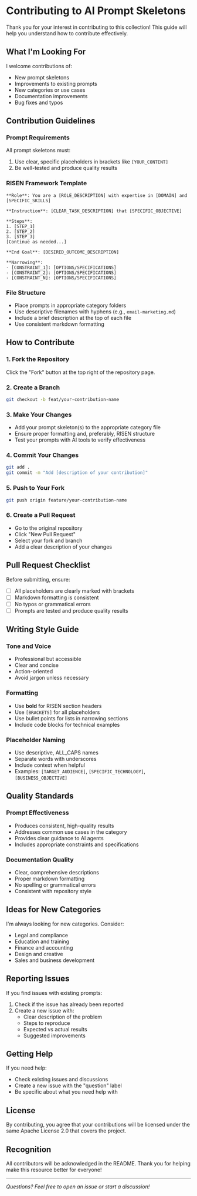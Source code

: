 # Contributing to AI Prompt Skeletons

Thank you for your interest in contributing to this collection! This guide will help you understand how to contribute effectively.

## What I'm Looking For

I welcome contributions of:
- New prompt skeletons
- Improvements to existing prompts
- New categories or use cases
- Documentation improvements
- Bug fixes and typos

## Contribution Guidelines

### Prompt Requirements

All prompt skeletons must:
1. Use clear, specific placeholders in brackets like `[YOUR_CONTENT]`
2. Be well-tested and produce quality results

### RISEN Framework Template

```
**Role**: You are a [ROLE_DESCRIPTION] with expertise in [DOMAIN] and [SPECIFIC_SKILLS]

**Instruction**: [CLEAR_TASK_DESCRIPTION] that [SPECIFIC_OBJECTIVE]

**Steps**:
1. [STEP_1]
2. [STEP_2]
3. [STEP_3]
[Continue as needed...]

**End Goal**: [DESIRED_OUTCOME_DESCRIPTION]

**Narrowing**:
- [CONSTRAINT_1]: [OPTIONS/SPECIFICATIONS]
- [CONSTRAINT_2]: [OPTIONS/SPECIFICATIONS]
- [CONSTRAINT_N]: [OPTIONS/SPECIFICATIONS]
```

### File Structure

- Place prompts in appropriate category folders
- Use descriptive filenames with hyphens (e.g., `email-marketing.md`)
- Include a brief description at the top of each file
- Use consistent markdown formatting

## How to Contribute

### 1. Fork the Repository
Click the "Fork" button at the top right of the repository page.

### 2. Create a Branch
```bash
git checkout -b feat/your-contribution-name
```

### 3. Make Your Changes
- Add your prompt skeleton(s) to the appropriate category file
- Ensure proper formatting and, preferably, RISEN structure
- Test your prompts with AI tools to verify effectiveness

### 4. Commit Your Changes
```bash
git add .
git commit -m "Add [description of your contribution]"
```

### 5. Push to Your Fork
```bash
git push origin feature/your-contribution-name
```

### 6. Create a Pull Request
- Go to the original repository
- Click "New Pull Request"
- Select your fork and branch
- Add a clear description of your changes

## Pull Request Checklist

Before submitting, ensure:
- [ ] All placeholders are clearly marked with brackets
- [ ] Markdown formatting is consistent
- [ ] No typos or grammatical errors
- [ ] Prompts are tested and produce quality results

## Writing Style Guide

### Tone and Voice
- Professional but accessible
- Clear and concise
- Action-oriented
- Avoid jargon unless necessary

### Formatting
- Use **bold** for RISEN section headers
- Use `[BRACKETS]` for all placeholders
- Use bullet points for lists in narrowing sections
- Include code blocks for technical examples

### Placeholder Naming
- Use descriptive, ALL_CAPS names
- Separate words with underscores
- Include context when helpful
- Examples: `[TARGET_AUDIENCE]`, `[SPECIFIC_TECHNOLOGY]`, `[BUSINESS_OBJECTIVE]`

## Quality Standards

### Prompt Effectiveness
- Produces consistent, high-quality results
- Addresses common use cases in the category
- Provides clear guidance to AI agents
- Includes appropriate constraints and specifications

### Documentation Quality
- Clear, comprehensive descriptions
- Proper markdown formatting
- No spelling or grammatical errors
- Consistent with repository style

## Ideas for New Categories

I'm always looking for new categories. Consider:
- Legal and compliance
- Education and training
- Finance and accounting
- Design and creative
- Sales and business development

## Reporting Issues

If you find issues with existing prompts:
1. Check if the issue has already been reported
2. Create a new issue with:
   - Clear description of the problem
   - Steps to reproduce
   - Expected vs actual results
   - Suggested improvements

## Getting Help

If you need help:
- Check existing issues and discussions
- Create a new issue with the "question" label
- Be specific about what you need help with

## License

By contributing, you agree that your contributions will be licensed under the same Apache License 2.0 that covers the project.

## Recognition

All contributors will be acknowledged in the README. Thank you for helping make this resource better for everyone!

---

*Questions? Feel free to open an issue or start a discussion!*
